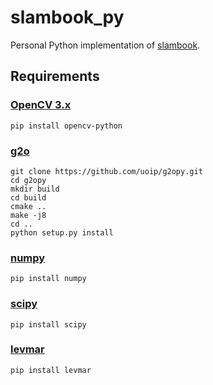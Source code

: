 # slambook_py
Personal Python implementation of [slambook](https://github.com/gaoxiang12/slambook).

## Requirements

### [OpenCV 3.x](https://opencv.org/)

```shell script
pip install opencv-python
```

### [g2o](https://github.com/uoip/g2opy)

```shell script
git clone https://github.com/uoip/g2opy.git
cd g2opy
mkdir build
cd build
cmake ..
make -j8
cd ..
python setup.py install
```

### [numpy](https://numpy.org/)

```shell script
pip install numpy
```

### [scipy](https://scipy.org/)

```shell script
pip install scipy
```

### [levmar](https://github.com/tkanmae/levmar)

```shell script
pip install levmar
```

